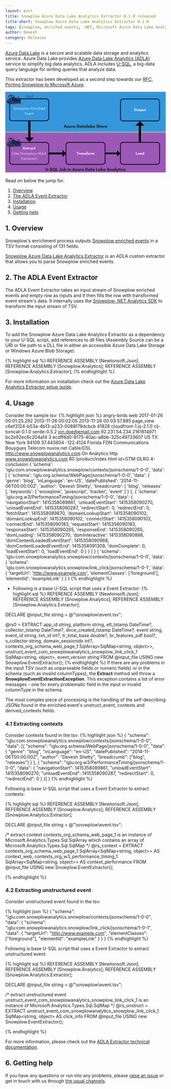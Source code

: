 ```yaml
---
layout: post
title: Snowplow Azure Data Lake Analytics Extractor 0.1.0 released
title-short: Snowplow Azure Data Lake Analytics Extractor 0.1.0
tags: [snowplow, enriched events, .NET, Microsoft Azure Data Lake Analytics]
author: Devesh
category: Releases
---
```


[Azure Data Lake][azure-data-lake] is a secure and scalable data storage and analytics service. Azure Data Lake provides [Azure Data Lake Analytics (ADLA)][data-lake-analytics] service to simplify big data analytics. ADLA includes [U-SQL][u-sql], a big-data query language for writing queries that analyze data.

This extractor has been developed as a second step towards our [RFC, Porting Snowplow to Microsoft Azure][azure-rfc].

![extractor-usage-img][extractor-usage-img]

Read on below the jump for:

1. [Overview](/blog/2017/06/29/snowplow-azure-data-lake-analytics-extractor-0.1.0-released#overview)
2. [The ADLA Event Extractor](/blog/2017/06/29/snowplow-azure-data-lake-analytics-extractor-0.1.0-released#adla-event-extractor)
3. [Installation](/blog/2017/06/29/snowplow-azure-data-lake-analytics-extractor-0.1.0-released#installation)
4. [Usage](/blog/2017/06/29/snowplow-azure-data-lake-analytics-extractor-0.1.0-released#usage)
5. [Getting help](/blog/2017/06/29/snowplow-azure-data-lake-analytics-extractor-0.1.0-released#help)

<h2 id="overview">1. Overview</h2>

Snowplow's enrichment process outputs [Snowplow enriched events][enriched-events] in a TSV format consisting of 131 fields.

[Snowplow Azure Data Lake Analytics Extractor][repo] is an ADLA custom extractor that allows you to parse Snowplow enriched events.

<h2 id="adla-event-extractor">2. The ADLA Event Extractor</h2>

The ADLA Event Extractor takes an input stream of Snowplow enriched events and empty row as inputs and it then fills the row with transformed event stream's data. It internally uses the [Snowplow .NET Analytics SDK][snowplow-dotnet-sdk] to transform the input stream of TSV.

<h2 id="installation">3. Installation</h2>

To add the Snowplow Azure Data Lake Analytics Extractor as a dependency to your U-SQL script, add references to dll files (Assembly Source can be a URI or file path to a DLL file in either an accessible Azure Data Lake Storage or Windows Azure Blob Storage):

{% highlight sql %}
REFERENCE ASSEMBLY [Newtonsoft.Json];
REFERENCE ASSEMBLY [Snowplow.Analytics];
REFERENCE ASSEMBLY [Snowplow.Analytics.Extractor];
{% endhighlight %}

For more information on installation check out the [Azure Data Lake Analytics Extractor setup guide][adla-extractor-setup-guide].

<h2 id="usage">4. Usage</h2>

Consider the sample tsv:
{% highlight json %}
angry-birds	web	2017-01-26 00:01:25.292	2013-11-26 00:02:05	2013-11-26 00:03:57.885	page_view	c6ef3124-b53a-4b13-a233-0088f79dcbcb	41828	cloudfront-1	js-2.1.0	clj-tomcat-0.1.0	serde-0.5.2	jon.doe@email.com	92.231.54.234	2161814971	bc2e92ec6c204a14	3	ecdff4d0-9175-40ac-a8bb-325c49733607	US	TX	New York	94109	37.443604	-122.4124	Florida	FDN Communications	Bouygues Telecom	nuvox.net	Cable/DSL	http://www.snowplowanalytics.com	On Analytics		http	www.snowplowanalytics.com	80	/product/index.html	id=GTM-DLRG	4-conclusion															{    'schema': 'iglu:com.snowplowanalytics.snowplow/contexts/jsonschema/1-0-0',    'data': [      {        'schema': 'iglu:org.schema/WebPage/jsonschema/1-0-0',        'data': {          'genre': 'blog',          'inLanguage': 'en-US',          'datePublished': '2014-11-06T00:00:00Z',          'author': 'Devesh Shetty',          'breadcrumb': [            'blog',            'releases'          ],          'keywords': [            'snowplow',            'javascript',            'tracker',            'event'          ]        }      },      {        'schema': 'iglu:org.w3/PerformanceTiming/jsonschema/1-0-0',        'data': {          'navigationStart': 1415358089861,          'unloadEventStart': 1415358090270,          'unloadEventEnd': 1415358090287,          'redirectStart': 0,          'redirectEnd': 0,          'fetchStart': 1415358089870,          'domainLookupStart': 1415358090102,          'domainLookupEnd': 1415358090102,          'connectStart': 1415358090103,          'connectEnd': 1415358090183,          'requestStart': 1415358090183,          'responseStart': 1415358090265,          'responseEnd': 1415358090265,          'domLoading': 1415358090270,          'domInteractive': 1415358090886,          'domContentLoadedEventStart': 1415358090968,          'domContentLoadedEventEnd': 1415358091309,          'domComplete': 0,          'loadEventStart': 0,          'loadEventEnd': 0        }      }    ]  }						{    'schema': 'iglu:com.snowplowanalytics.snowplow/contexts/jsonschema/1-0-0',    'data': {      'schema': 'iglu:com.snowplowanalytics.snowplow/link_click/jsonschema/1-0-1',      'data': {        'targetUrl': 'http://www.example.com',        'elementClasses': ['foreground'],        'elementId': 'exampleLink'      }    }  }
{% endhighlight %}

- Following is a base U-SQL script that uses a Event Extractor:
{% highlight sql %}
REFERENCE ASSEMBLY [Newtonsoft.Json];
REFERENCE ASSEMBLY [Snowplow.Analytics];
REFERENCE ASSEMBLY [Snowplow.Analytics.Extractor];

DECLARE @input_file string = @"\snowplow\event.tsv";

@rs0 =
    EXTRACT
        app_id string,
        platform string,
        etl_tstamp DateTime?,
        collector_tstamp DateTime?,
        dvce_created_tstamp DateTime?,
        event string,
        event_id string,
        txn_id int?,
        tr_total_base double?,
        br_features_pdf bool?,
        v_collector string,
        domain_sessionidx int?,
        contexts_org_schema_web_page_1 SqlArray<SqlMap<string, object>>,
        unstruct_event_com_snowplowanalytics_snowplow_link_click_1 SqlMap<string, object>,
        event_version string
    FROM @input_file
    USING new Snowplow.EventExtractor();
{% endhighlight %}
If there are any problems in the input TSV (such as unparseable fields or numeric fields) or in the schema (such as invalid columnTypes), the **Extract** method will throw a **SnowplowEventExtractionException**. This exception contains a list of error messages - one for every problematic field in the input or invalid columnType in the schema.

The most complex piece of processing is the handling of the self-describing JSONs found in the enriched event's unstruct_event, contexts and derived_contexts fields.

<h3 id="extracting-contexts">4.1 Extracting contexts</h3>
Consider contexts found in the tsv:
{% highlight json %}
{
	"schema": "iglu:com.snowplowanalytics.snowplow/contexts/jsonschema/1-0-0",
	"data": [{
		"schema": "iglu:org.schema/WebPage/jsonschema/1-0-0",
		"data": {
			"genre": "blog",
			"inLanguage": "en-US",
			"datePublished": "2014-11-06T00:00:00Z",
			"author": "Devesh Shetty",
			"breadcrumb": ["blog", "releases"]
		}
	}, {
		"schema": "iglu:org.w3/PerformanceTiming/jsonschema/1-0-0",
		"data": {
			"navigationStart": 1415358089861,
			"unloadEventStart": 1415358090270,
			"unloadEventEnd": 1415358090287,
			"redirectStart": 0,
			"redirectEnd": 0
		}
	}]
}
{% endhighlight %}

Following is base U-SQL script that uses a Event Extractor to extract contexts:

{% highlight sql %}
REFERENCE ASSEMBLY [Newtonsoft.Json];
REFERENCE ASSEMBLY [Snowplow.Analytics];
REFERENCE ASSEMBLY [Snowplow.Analytics.Extractor];

DECLARE @input_file string = @"\snowplow\event.tsv";

/*
extract context
contexts_org_schema_web_page_1 is an instance of Microsoft.Analytics.Types.Sql.SqlArray which contains an array of Microsoft.Analytics.Types.Sql.SqlMap
*/
@rs_context =
    EXTRACT
        contexts_org_schema_web_page_1 SqlArray<SqlMap<string, object>> AS context_web,
        contexts_org_w3_performance_timing_1 SqlArray<SqlMap<string, object>> AS context_performance
    FROM @input_file
    USING new Snowplow.EventExtractor();

{% endhighlight %}

<h3 id="extracting-unstructured-event">4.2 Extracting unstructured event</h3>
Consider unstructured event found in the tsv:

{% highlight json %}
{
    "schema": "iglu:com.snowplowanalytics.snowplow/contexts/jsonschema/1-0-0",
    "data": {
      "schema": "iglu:com.snowplowanalytics.snowplow/link_click/jsonschema/1-0-1",
      "data": {
        "targetUrl": "http://www.example.com",
        "elementClasses": ["foreground"],
        "elementId": "exampleLink"
      }
    }
}
{% endhighlight %}

Following is base U-SQL script that uses a Event Extractor to extract unstructured event:

{% highlight sql %}
REFERENCE ASSEMBLY [Newtonsoft.Json];
REFERENCE ASSEMBLY [Snowplow.Analytics];
REFERENCE ASSEMBLY [Snowplow.Analytics.Extractor];

DECLARE @input_file string = @"\snowplow\event.tsv";

/*
extract unstructured event
unstruct_event_com_snowplowanalytics_snowplow_link_click_1 is an instance of Microsoft.Analytics.Types.Sql.SqlMap
*/
@rs_unstruct =
    EXTRACT
        unstruct_event_com_snowplowanalytics_snowplow_link_click_1 SqlMap<string, object> AS click_info
    FROM @input_file
    USING new Snowplow.EventExtractor();

{% endhighlight %}

For more information, please check out the [ADLA Extractor technical documentation][adla-extractor-tech-docs].

<h2 id="help">6. Getting help</h2>

If you have any questions or run into any problems, please [raise an issue][issues] or get in touch with us through [the usual channels][talk-to-us].

[repo]: https://github.com/snowplow/snowplow-azure-data-lake-analytics-extractor
[extractor-usage-img]: /assets/img/blog/2017/06/adla-extractor-usage.png
[adla-extractor-setup-guide]: https://github.com/snowplow/snowplow/wiki/Azure-Data-Lake-Analytics-Event-Extractor
[adla-extractor-tech-docs]: https://github.com/snowplow/snowplow/wiki/Azure-Data-Lake-Analytics-Extractor-Setup

[event-data-modeling]: http://snowplowanalytics.com/blog/2016/03/16/introduction-to-event-data-modeling/

[azure-data-lake]: https://azure.microsoft.com/en-in/solutions/data-lake/
[data-lake-analytics]: https://azure.microsoft.com/en-in/services/data-lake-analytics/
[u-sql]: https://blogs.msdn.microsoft.com/visualstudio/2015/09/28/introducing-u-sql-a-language-that-makes-big-data-processing-easy/
[usql-extractor]: https://msdn.microsoft.com/en-us/library/azure/mt621320.aspx

[enriched-events]: https://github.com/snowplow/snowplow/wiki/canonical-event-model

[azure-rfc]: http://discourse.snowplowanalytics.com/t/porting-snowplow-to-microsoft-azure/1178

[snowplow-dotnet-sdk]: https://github.com/snowplow/snowplow-dotnet-analytics-sdk
[issues]: https://github.com/snowplow/snowplow-azure-data-lake-analytics-extractor/issues
[talk-to-us]: https://github.com/snowplow/snowplow/wiki/Talk-to-us
[discourse]: http://discourse.snowplowanalytics.com/
